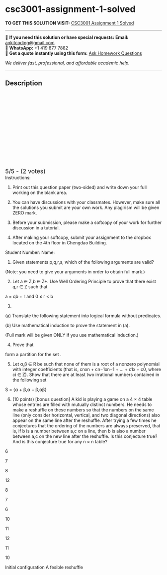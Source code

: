 # csc3001-assignment-1-solved
**TO GET THIS SOLUTION VISIT:** [CSC3001 Assignment 1 Solved](https://www.ankitcodinghub.com/product/csc3001-discrete-mathematics-solved-2/)


---

📩 **If you need this solution or have special requests:** **Email:** ankitcoding@gmail.com  
📱 **WhatsApp:** +1 419 877 7882  
📄 **Get a quote instantly using this form:** [Ask Homework Questions](https://www.ankitcodinghub.com/services/ask-homework-questions/)

*We deliver fast, professional, and affordable academic help.*

---

<h2>Description</h2>



<div class="kk-star-ratings kksr-auto kksr-align-center kksr-valign-top" data-payload="{&quot;align&quot;:&quot;center&quot;,&quot;id&quot;:&quot;117572&quot;,&quot;slug&quot;:&quot;default&quot;,&quot;valign&quot;:&quot;top&quot;,&quot;ignore&quot;:&quot;&quot;,&quot;reference&quot;:&quot;auto&quot;,&quot;class&quot;:&quot;&quot;,&quot;count&quot;:&quot;2&quot;,&quot;legendonly&quot;:&quot;&quot;,&quot;readonly&quot;:&quot;&quot;,&quot;score&quot;:&quot;5&quot;,&quot;starsonly&quot;:&quot;&quot;,&quot;best&quot;:&quot;5&quot;,&quot;gap&quot;:&quot;4&quot;,&quot;greet&quot;:&quot;Rate this product&quot;,&quot;legend&quot;:&quot;5\/5 - (2 votes)&quot;,&quot;size&quot;:&quot;24&quot;,&quot;title&quot;:&quot;CSC3001 Assignment 1 Solved&quot;,&quot;width&quot;:&quot;138&quot;,&quot;_legend&quot;:&quot;{score}\/{best} - ({count} {votes})&quot;,&quot;font_factor&quot;:&quot;1.25&quot;}">

<div class="kksr-stars">

<div class="kksr-stars-inactive">
            <div class="kksr-star" data-star="1" style="padding-right: 4px">


<div class="kksr-icon" style="width: 24px; height: 24px;"></div>
        </div>
            <div class="kksr-star" data-star="2" style="padding-right: 4px">


<div class="kksr-icon" style="width: 24px; height: 24px;"></div>
        </div>
            <div class="kksr-star" data-star="3" style="padding-right: 4px">


<div class="kksr-icon" style="width: 24px; height: 24px;"></div>
        </div>
            <div class="kksr-star" data-star="4" style="padding-right: 4px">


<div class="kksr-icon" style="width: 24px; height: 24px;"></div>
        </div>
            <div class="kksr-star" data-star="5" style="padding-right: 4px">


<div class="kksr-icon" style="width: 24px; height: 24px;"></div>
        </div>
    </div>

<div class="kksr-stars-active" style="width: 138px;">
            <div class="kksr-star" style="padding-right: 4px">


<div class="kksr-icon" style="width: 24px; height: 24px;"></div>
        </div>
            <div class="kksr-star" style="padding-right: 4px">


<div class="kksr-icon" style="width: 24px; height: 24px;"></div>
        </div>
            <div class="kksr-star" style="padding-right: 4px">


<div class="kksr-icon" style="width: 24px; height: 24px;"></div>
        </div>
            <div class="kksr-star" style="padding-right: 4px">


<div class="kksr-icon" style="width: 24px; height: 24px;"></div>
        </div>
            <div class="kksr-star" style="padding-right: 4px">


<div class="kksr-icon" style="width: 24px; height: 24px;"></div>
        </div>
    </div>
</div>


<div class="kksr-legend" style="font-size: 19.2px;">
            5/5 - (2 votes)    </div>
    </div>
Instructions:

1. Print out this question paper (two-sided) and write down your full working on the blank area.

2. You can have discussions with your classmates. However, make sure all the solutions you submit are your own work. Any plagirism will be given ZERO mark.

4. Before your submission, please make a softcopy of your work for further discussion in a tutorial.

5. After making your softcopy, submit your assignment to the dropbox located on the 4th floor in Chengdao Building.

Student Number: Name:

1. Given statements p,q,r,s, which of the following arguments are valid?

(Note: you need to give your arguments in order to obtain full mark.)

2. Let a ∈ Z,b ∈ Z+. Use Well Ordering Principle to prove that there exist q,r ∈ Z such that

a = qb + r and 0 ≤ r &lt; b

3.

(a) Translate the following statement into logical formula without predicates.

(b) Use mathematical induction to prove the statement in (a).

(Full mark will be given ONLY if you use mathematical induction.)

4. Prove that

form a partition for the set .

5. Let α,β ∈ R be such that none of them is a root of a nonzero polynomial with integer coefficients (that is, cnxn + cn−1xn−1 + … + c1x + c0, where ci ∈ Z). Show that there are at least two irrational numbers contained in the following set

S = {α + β,α − β,αβ}

6. (10 points) [bonus question] A kid is playing a game on a 4 × 4 table whose entries are filled with mutually distinct numbers. He needs to make a reshuffle on these numbers so that the numbers on the same line (only consider horizontal, vertical, and two diagonal directions) also appear on the same line after the reshuffle. After trying a few times he conjectures that the ordering of the numbers are always preserved, that is, if b is a number between a,c on a line, then b is also a number between a,c on the new line after the reshuffle. Is this conjecture true? And is this conjecture true for any n × n table?

6

7

8

12

8

7

6

10

11

12

11

10

Initial configuration A fesible reshuffle
